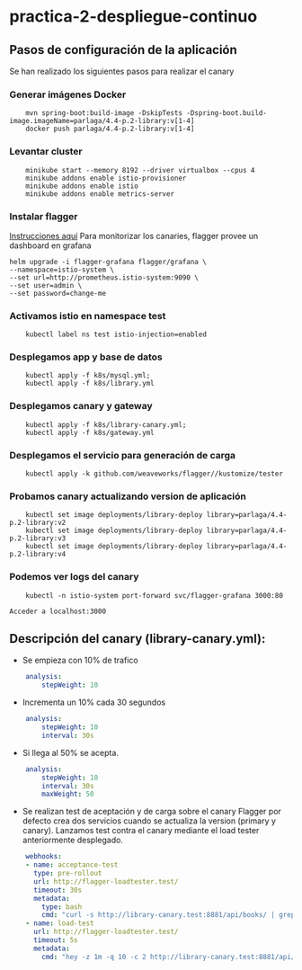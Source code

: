 # practica-2-despliegue-continuo

## Pasos de configuración de la aplicación 

Se han realizado los siguientes pasos para realizar el canary
### Generar imágenes Docker
```
    mvn spring-boot:build-image -DskipTests -Dspring-boot.build-image.imageName=parlaga/4.4-p.2-library:v[1-4]
    docker push parlaga/4.4-p.2-library:v[1-4]
```

### Levantar cluster
```
    minikube start --memory 8192 --driver virtualbox --cpus 4
    minikube addons enable istio-provisioner
    minikube addons enable istio
    minikube addons enable metrics-server
```
### Instalar flagger
[Instrucciones aquí](https://docs.flagger.app/install/flagger-install-on-kubernetes)
Para monitorizar los canaries, flagger provee un dashboard en grafana
```
helm upgrade -i flagger-grafana flagger/grafana \
--namespace=istio-system \
--set url=http://prometheus.istio-system:9090 \
--set user=admin \
--set password=change-me
```


### Activamos istio en namespace test
```
    kubectl label ns test istio-injection=enabled
```

### Desplegamos app y base de datos
```
    kubectl apply -f k8s/mysql.yml;
    kubectl apply -f k8s/library.yml
```

### Desplegamos canary y gateway 
```
    kubectl apply -f k8s/library-canary.yml;
    kubectl apply -f k8s/gateway.yml
```

### Desplegamos el servicio para generación de carga
```
    kubectl apply -k github.com/weaveworks/flagger//kustomize/tester
```
### Probamos canary actualizando version de aplicación
```
    kubectl set image deployments/library-deploy library=parlaga/4.4-p.2-library:v2
    kubectl set image deployments/library-deploy library=parlaga/4.4-p.2-library:v3
    kubectl set image deployments/library-deploy library=parlaga/4.4-p.2-library:v4
```

### Podemos ver logs del canary
```
    kubectl -n istio-system port-forward svc/flagger-grafana 3000:80
```
    Acceder a localhost:3000
    
## Descripción del canary (library-canary.yml):
- Se empieza con 10% de trafico
```yaml
    analysis:
        stepWeight: 10
```

- Incrementa un 10% cada 30 segundos
```yaml
    analysis:
        stepWeight: 10
        interval: 30s
```

- Si llega al 50% se acepta.
```yaml
    analysis:
        stepWeight: 10
        interval: 30s
        maxWeight: 50
```

- Se realizan test de aceptación y de carga sobre el canary
Flagger por defecto crea dos servicios cuando se actualiza la version (primary y canary).
Lanzamos test contra el canary mediante el load tester anteriormente desplegado. 
```yaml
    webhooks:
    - name: acceptance-test
      type: pre-rollout
      url: http://flagger-loadtester.test/
      timeout: 30s
      metadata:
        type: bash
        cmd: "curl -s http://library-canary.test:8881/api/books/ | grep title"
    - name: load-test
      url: http://flagger-loadtester.test/
      timeout: 5s
      metadata:
        cmd: "hey -z 1m -q 10 -c 2 http://library-canary.test:8881/api/books/"
```
